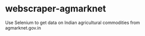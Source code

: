 # webscraper-agmarknet
Use Selenium to get data on Indian agricultural commodities from agmarknet.gov.in
